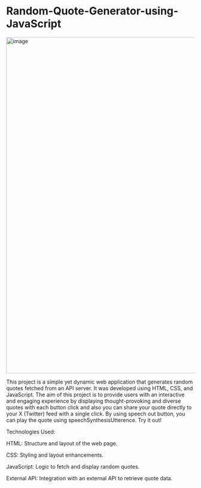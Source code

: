 # Random-Quote-Generator-using-JavaScript
<img width="896" alt="image" src="https://github.com/AbhinavRaj-7769/Random-Quote-Generator-using-JavaScript/assets/137254037/e33523c9-cc72-4e9b-a7c2-7dd909bd4a56">

This project is a simple yet dynamic web application that generates random quotes fetched from an API server. It was developed using HTML, CSS, and JavaScript. The aim of this project is to provide users with an interactive and engaging experience by displaying thought-provoking and diverse quotes with each button click and also you can share your quote directly to your X (Twitter) feed with a single click. 
By using speech out button, you can play the quote using speechSynthesisUtterence. Try it out!

Technologies Used:

HTML: Structure and layout of the web page.

CSS: Styling and layout enhancements.

JavaScript: Logic to fetch and display random quotes.

External API: Integration with an external API to retrieve quote data.
